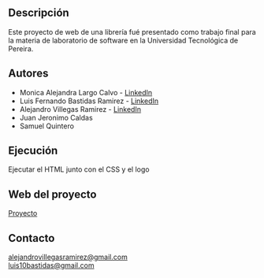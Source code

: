 ## Descripción
Este proyecto de web de una librería fué presentado como trabajo final para la materia de laboratorio de software en la Universidad Tecnológica de Pereira.

## Autores
- Monica Alejandra Largo Calvo - [LinkedIn](https://www.linkedin.com/in/monica-alejandra-largo-calvo-081b79253/)
- Luis Fernando Bastidas Ramirez - [LinkedIn](https://www.linkedin.com/in/luis-bastidas-0b36781a6/)
- Alejandro Villegas Ramirez - [LinkedIn](https://www.linkedin.com/in/alejandrovillegasramirez)
- Juan Jeronimo Caldas
- Samuel Quintero

## Ejecución 
Ejecutar el HTML junto con el CSS y el logo

## Web del proyecto
[Proyecto](https://alejandrovillegasramirez.github.io/juego-con-pygame/)

## Contacto
alejandrovillegasramirez@gmail.com\
luis10bastidas@gmail.com
  

